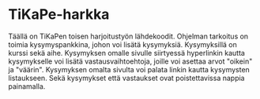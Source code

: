 # TiKaPe-harkka
Täällä on TiKaPen toisen harjoitustyön lähdekoodit. Ohjelman tarkoitus on toimia kysymyspankkina, johon voi lisätä kysymyksiä. Kysymyksillä on kurssi sekä aihe. Kysymyksen omalle sivulle siirtyessä hyperlinkin kautta kysymykselle voi lisätä vastausvaihtoehtoja, joille voi asettaa arvot "oikein" ja "väärin". Kysymyksen omalta sivulta voi palata linkin kautta kysymysten listaukseen. Sekä kysymykset että vastaukset ovat poistettavissa nappia painamalla.
